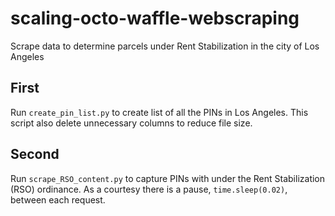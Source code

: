 # scaling-octo-waffle-webscraping
Scrape data to determine parcels under Rent Stabilization in the city of Los Angeles

## First
Run `create_pin_list.py` to create list of all the PINs in Los Angeles. This script also delete unnecessary columns to reduce file size.

## Second
Run `scrape_RSO_content.py` to capture PINs with under the Rent Stabilization (RSO) ordinance. As a courtesy there is a pause, `time.sleep(0.02)`, between each request.
